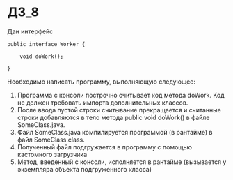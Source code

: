 # ДЗ_8

Дан интерфейс

```
public interface Worker {

    void doWork();

}
```

Необходимо написать программу, выполняющую следующее:

1. Программа с консоли построчно считывает код метода doWork. Код не должен требовать импорта дополнительных классов.
2. После ввода пустой строки считывание прекращается и считанные строки добавляются в тело метода public void doWork() в файле SomeClass.java.
3. Файл SomeClass.java компилируется программой (в рантайме) в файл SomeClass.class.
4. Полученный файл подгружается в программу с помощью кастомного загрузчика
5. Метод, введенный с консоли, исполняется в рантайме (вызывается у экземпляра объекта подгруженного класса)



